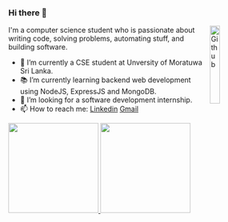 ### Hi there 👋

<img width="20%" align="right" alt="Github" src="https://user-images.githubusercontent.com/48678280/88862734-4903af80-d201-11ea-968b-9c939d88a37c.gif" />

I'm a computer science student who is passionate about writing code, solving problems, automating stuff, and building software.

- 🔭 I’m currently a CSE student at Unversity of Moratuwa Sri Lanka.
- 📚 I’m currently learning backend web development using NodeJS, ExpressJS and MongoDB.
- 👯 I’m looking for a software development internship. 
- 📫 How to reach me: [Linkedin](https://www.linkedin.com/in/tharoosha-vihidun-b6450019a/) [Gmail](tharooshavihidun@gmail.com)


<a href="https://github.com/AVS1508">
  <img height="180em" src="https://github-readme-stats.vercel.app/api?username=tharoosha&theme=dark&show_icons=true" />

  <img height="180em" src="https://github-readme-stats.vercel.app/api/top-langs/?username=tharoosha&theme=dark&layout=compact" />
</a>
